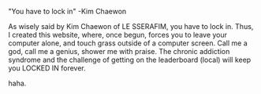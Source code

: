 "You have to lock in" -Kim Chaewon

As wisely said by Kim Chaewon of LE SSERAFIM, you have to lock in. Thus, I created this website, where, once begun, forces you to leave your computer alone, and touch grass
outside of a computer screen. Call me a god, call me a genius, shower me with praise. The chronic addiction syndrome and the challenge of getting on the leaderboard (local) will
keep you LOCKED IN forever.

haha.

